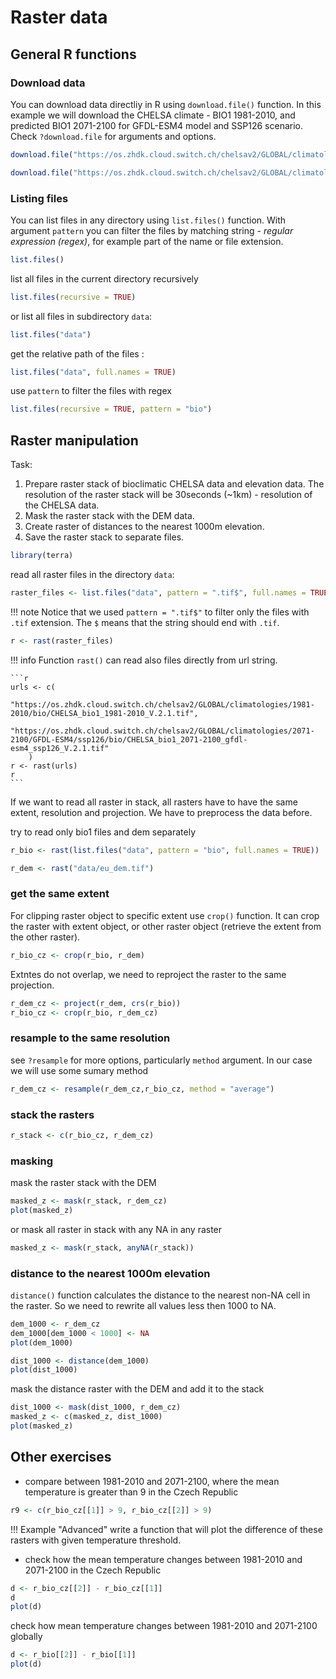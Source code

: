 # Raster data

## General R functions

### Download data
You can download data directliy in R using `download.file()` function. In this example we will download the CHELSA climate - BIO1 1981-2010, and predicted BIO1 2071-2100 for GFDL-ESM4 model and SSP126 scenario. Check `?download.file` for arguments and options.  

``` r
download.file("https://os.zhdk.cloud.switch.ch/chelsav2/GLOBAL/climatologies/1981-2010/bio/CHELSA_bio1_1981-2010_V.2.1.tif", "data/CHELSA_bio1_1981-2010_V.2.1.tif")

download.file("https://os.zhdk.cloud.switch.ch/chelsav2/GLOBAL/climatologies/2071-2100/GFDL-ESM4/ssp126/bio/CHELSA_bio1_2071-2100_gfdl-esm4_ssp126_V.2.1.tif", "data/CHELSA_bio1_2071-2100_gfdl-esm4_ssp126_V.2.1.tif")
```

### Listing files
You can list files in any directory using `list.files()` function. With argument `pattern` you can filter the files by matching string - *regular expression* *(regex)*, for example part of the name or file extension.

``` r
list.files()
```
list all files in the current directory recursively

``` r
list.files(recursive = TRUE)
```

or list all files in subdirectory `data`:

``` r
list.files("data")
```

get the relative path of the files :

``` r
list.files("data", full.names = TRUE)
```

use `pattern` to filter the files with regex
``` r
list.files(recursive = TRUE, pattern = "bio")
```

## Raster manipulation
Task: 
1. Prepare raster stack of bioclimatic CHELSA data and elevation data. The resolution of the raster stack will be 30seconds (~1km) - resolution of the CHELSA data.
2. Mask the raster stack with the DEM data.
3. Create raster of distances to the nearest 1000m elevation.
4. Save the raster stack to separate files.


```r
library(terra)
```

read all raster files in the directory `data`:

```r
raster_files <- list.files("data", pattern = ".tif$", full.names = TRUE)
```
!!! note
    Notice that we used `pattern = ".tif$"` to filter only the files with `.tif` extension. The `$` means that the string should end with `.tif`.

```r
r <- rast(raster_files)
```

!!! info
    Function `rast()` can read also files directly from url string.
    
    ```r
    urls <- c(
        "https://os.zhdk.cloud.switch.ch/chelsav2/GLOBAL/climatologies/1981-2010/bio/CHELSA_bio1_1981-2010_V.2.1.tif",
        "https://os.zhdk.cloud.switch.ch/chelsav2/GLOBAL/climatologies/2071-2100/GFDL-ESM4/ssp126/bio/CHELSA_bio1_2071-2100_gfdl-esm4_ssp126_V.2.1.tif"
        )
    r <- rast(urls)
    r
    ```

If we want to read all raster in stack, all rasters have to have the same extent, resolution and projection. We have to preprocess the data before.

try to read only bio1 files and dem separately

```r
r_bio <- rast(list.files("data", pattern = "bio", full.names = TRUE))

r_dem <- rast("data/eu_dem.tif")
```
### get the same extent

For clipping raster object to specific extent use `crop()` function. It can crop the raster with extent object, or other raster object (retrieve the extent from the other raster).

```r
r_bio_cz <- crop(r_bio, r_dem)
```
Extntes do not overlap, we need to reproject the raster to the same projection.

```r
r_dem_cz <- project(r_dem, crs(r_bio))
r_bio_cz <- crop(r_bio, r_dem_cz)
```

### resample to the same resolution

see `?resample` for more options, particularly `method` argument. In our case we will use some sumary method

```r
r_dem_cz <- resample(r_dem_cz,r_bio_cz, method = "average")
```

### stack the rasters

```r
r_stack <- c(r_bio_cz, r_dem_cz)
```
### masking
mask the raster stack with the DEM

```r
masked_z <- mask(r_stack, r_dem_cz)
plot(masked_z)
```
or mask all raster in stack with any NA in any raster

```r
masked_z <- mask(r_stack, anyNA(r_stack))   
```
### distance to the nearest 1000m elevation

`distance()` function calculates the distance to the nearest non-NA cell in the raster. So we need to rewrite all values less then 1000 to NA. 

```r
dem_1000 <- r_dem_cz
dem_1000[dem_1000 < 1000] <- NA
plot(dem_1000)
``` 

```r
dist_1000 <- distance(dem_1000)
plot(dist_1000)
```
mask the distance raster with the DEM and add it to the stack

```r
dist_1000 <- mask(dist_1000, r_dem_cz)
masked_z <- c(masked_z, dist_1000)
plot(masked_z)
```
<!-- Todo: writeRaster(b, file.path("D:/...filepath/", names(b)),
             format="GTiff", bylayer=T, overwrite=T) -->


## Other exercises
- compare between 1981-2010 and 2071-2100, where the mean temperature is greater than 9  in the Czech Republic

```r
r9 <- c(r_bio_cz[[1]] > 9, r_bio_cz[[2]] > 9)
```
!!! Example "Advanced"
    write a function that will plot the difference of these rasters with given temperature threshold.

- check how the mean temperature changes between 1981-2010 and 2071-2100 in the Czech Republic

```r
d <- r_bio_cz[[2]] - r_bio_cz[[1]]
d
plot(d)
```

check how mean temperature changes between 1981-2010 and 2071-2100 globally

```r
d <- r_bio[[2]] - r_bio[[1]]
plot(d)
```

